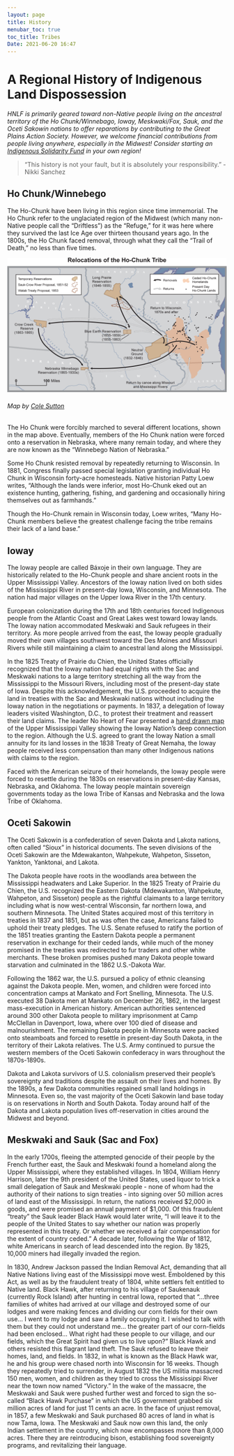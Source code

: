 ```yaml
---
layout: page
title: History
menubar_toc: true
toc_title: Tribes
Date: 2021-06-20 16:47
---
```


# A Regional History of Indigenous Land Dispossession

*HNLF is primarily geared toward non-Native people living on the ancestral territory of the Ho Chunk/Winnebago, Ioway, Meskwaki/Fox, Sauk, and the Oceti Sakowin nations to offer reparations by contributing to the Great Plains Action Society. However, we welcome financial contributions from people living anywhere, especially in the Midwest! Consider starting an [Indigenous Solidarity Fund](https://collectiveliberation.org/resource-guide-for-indigenous-solidarity-funding-projects/) in your own region!* 

> “This history is not your fault, but it is absolutely your responsibility.”  -Nikki Sanchez 

## Ho Chunk/Winnebego

The Ho-Chunk have been living in this region since time immemorial. The Ho Chunk refer to the unglaciated region of the Midwest (which many non-Native people call the “Driftless”) as the “Refuge,” for it was here where they survived the last Ice Age over thirteen thousand years ago.
In the 1800s, the Ho Chunk faced removal, through what they call the “Trail of Death,” no less than five times. 


![Map of Ho Chunk Removals](/images/hochunkmap2.png)

###### Map by [Cole Sutton](https://colesutton11.wordpress.com/2017/01/08/ho-chunk-winnebago-tribe-maps/)

The Ho Chunk were forcibly marched to several different locations, shown in the map above. Eventually, members of the Ho Chunk nation were forced onto a reservation in Nebraska, where many remain today, and where they are now known as the “Winnebego Nation of Nebraska.” 

Some Ho Chunk resisted removal by repeatedly returning to Wisconsin. In 1881, Congress finally passed special legislation granting individual Ho Chunk in Wisconsin forty-acre homesteads. Native historian Patty Loew writes, “Although the lands were inferior, most Ho-Chunk eked out an existence hunting, gathering, fishing, and gardening and occasionally hiring themselves out as farmhands.” 

Though the Ho-Chunk remain in Wisconsin today, Loew writes, “Many Ho-Chunk members believe the greatest challenge facing the tribe remains their lack of a land base.” 

## Ioway 	 

The Ioway people are called Báxoje in their own language. They are historically related to the Ho-Chunk people and share ancient roots in the Upper Mississippi Valley. Ancestors of the Ioway nation lived on both sides of the Mississippi River in present-day Iowa, Wisconsin, and Minnesota. The nation had major villages on the Upper Iowa River in the 17th century.

European colonization during the 17th and 18th centuries forced Indigenous people from the Atlantic Coast and Great Lakes west toward Ioway lands. The Ioway nation accommodated Meskwaki and Sauk refugees in their territory. As more people arrived from the east, the Ioway people gradually moved their own villages southwest toward the Des Moines and Missouri Rivers while still maintaining a claim to ancestral land along the Mississippi.

In the 1825 Treaty of Prairie du Chien, the United States officially recognized that the Ioway nation had equal rights with the Sac and Meskwaki nations to a large territory stretching all the way from the Mississippi to the Missouri Rivers, including most of the present-day state of Iowa. Despite this acknowledgement, the U.S. proceeded to acquire the land in treaties with the Sac and Meskwaki nations without including the Ioway nation in the negotiations or payments. In 1837, a delegation of Ioway leaders visited Washington, D.C., to protest their treatment and reassert their land claims. The leader No Heart of Fear presented a [hand drawn map](https://iowaarchaeology.org/files/1837_Ioway_Map_New/1837_Ioway_Map.html) of the Upper Mississippi Valley showing the Ioway Nation’s deep connection to the region. Although the U.S. agreed to grant the Ioway Nation a small annuity for its land losses in the 1838 Treaty of Great Nemaha, the Ioway people received less compensation than many other Indigenous nations with claims to the region.

Faced with the American seizure of their homelands, the Ioway people were forced to resettle during the 1830s on reservations in present-day Kansas, Nebraska, and Oklahoma. The Ioway people maintain sovereign governments today as the Iowa Tribe of Kansas and Nebraska and the Iowa Tribe of Oklahoma.

## Oceti Sakowin

The Oceti Sakowin is a confederation of seven Dakota and Lakota nations, often called “Sioux” in historical documents. The seven divisions of the Oceti Sakowin are the Mdewakanton, Wahpekute, Wahpeton, Sisseton, Yankton, Yanktonai, and Lakota.

The Dakota people have roots in the woodlands area between the Mississippi headwaters and Lake Superior. In the 1825 Treaty of Prairie du Chien, the U.S. recognized the Eastern Dakota (Mdewakanton, Wahpekute, Wahpeton, and Sisseton) people as the rightful claimants to a large territory including what is now west-central Wisconsin, far northern Iowa, and southern Minnesota. The United States acquired most of this territory in treaties in 1837 and 1851, but as was often the case, Americans failed to uphold their treaty pledges. The U.S. Senate refused to ratify the portion of the 1851 treaties granting the Eastern Dakota people a permanent reservation in exchange for their ceded lands, while much of the money promised in the treaties was redirected to fur traders and other white merchants. These broken promises pushed many Dakota people toward starvation and culminated in the 1862 U.S.-Dakota War. 

Following the 1862 war, the U.S. pursued a policy of ethnic cleansing against the Dakota people. Men, women, and children were forced into concentration camps at Mankato and Fort Snelling, Minnesota. The U.S. executed 38 Dakota men at Mankato on December 26, 1862, in the largest mass-execution in American history. American authorities sentenced around 300 other Dakota people to military imprisonment at Camp McClellan in Davenport, Iowa, where over 100 died of disease and malnourishment. The remaining Dakota people in Minnesota were packed onto steamboats and forced to resettle in present-day South Dakota, in the territory of their Lakota relatives. The U.S. Army continued to pursue the western members of the Oceti Sakowin confederacy in wars throughout the 1870s-1890s. 
 
Dakota and Lakota survivors of U.S. colonialism preserved their people’s sovereignty and traditions despite the assault on their lives and homes. By the 1890s, a few Dakota communities regained small land holdings in Minnesota. Even so, the vast majority of the Oceti Sakowin land base today is on reservations in North and South Dakota. Today around half of the Dakota and Lakota population lives off-reservation in cities around the Midwest and beyond.

## Meskwaki and Sauk (Sac and Fox)

In the early 1700s, fleeing the attempted genocide of their people by the French further east, the Sauk and Meskwaki found a homeland along the Upper Mississippi, where they established villages. 
In 1804, William Henry Harrison, later the 9th president of the United States, used liquor to trick a small delegation of Sauk and Meskwaki people - none of whom had the authority of their nations to sign treaties - into signing over 50 million acres of land east of the Mississippi. In return, the nations received $2,000 in goods, and were promised an annual payment of $1,000. 
Of this fraudulent “treaty” the Sauk leader Black Hawk would later write, “I will leave it to the people of the United States to say whether our nation was properly represented in this treaty. Or whether we received a fair compensation for the extent of country ceded.”
A decade later, following the War of 1812, white Americans in search of lead descended into the region. By 1825, 10,000 miners had illegally invaded the region. 

In 1830, Andrew Jackson passed the Indian Removal Act, demanding that all Native Nations living east of the Mississippi move west. Emboldened by this Act, as well as by the fraudulent treaty of 1804, white settlers felt entitled to Native land. Black Hawk, after returning to his village of Saukenauk (currently Rock Island) after hunting in central Iowa, reported that “...three families of whites had arrived at our village and destroyed some of our lodges and were making fences and dividing our corn fields for their own use… I went to my lodge and saw a family occupying it. I wished to talk with them but they could not understand me… the greater part of our corn-fields had been enclosed… What right had these people to our village, and our fields, which the Great Spirit had given us to live upon?”
Black Hawk and others resisted this flagrant land theft. The Sauk refused to leave their homes, land, and fields. In 1832, in what is known as the Black Hawk war, he and his group were chased north into Wisconsin for 16 weeks. Though they repeatedly tried to surrender, in August 1832 the US militia massacred 150 men, women, and children as they tried to cross the Mississippi River near the town now named “Victory.” 
In the wake of the massacre, the Meskwaki and Sauk were pushed further west and forced to sign the so-called “Black Hawk Purchase” in which the US government grabbed six million acres of land for just 11 cents an acre.
In the face of unjust removal, in 1857, a few Meskwaki and Sauk purchased 80 acres of land in what is now Tama, Iowa. The Meskwaki and Sauk now own this land, the only Indian settlement in the country, which now encompasses more than 8,000 acres. There they are reintroducing bison, establishing food sovereignty programs, and revitalizing their language. 
